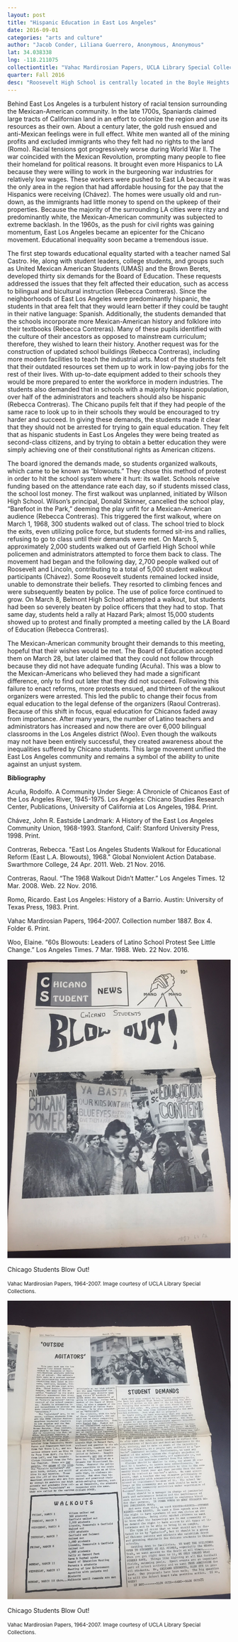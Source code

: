 ```yaml
---
layout: post
title: "Hispanic Education in East Los Angeles"
date: 2016-09-01
categories: "arts and culture"
author: "Jacob Conder, Liliana Guerrero, Anonymous, Anonymous"
lat: 34.038338
lng: -118.211075
collectiontitle: "Vahac Mardirosian Papers, UCLA Library Special Collections"
quarter: Fall 2016
desc: "Roosevelt High School is centrally located in the Boyle Heights district of East LA.  Students at Roosevelt High School participated in multiple walk outs in the late 1960s. They organized rallies and groups in protest and drew up multiple propositions to achieve equal rights for hispanic students. Students aided in the writing of a Chicano school newspaper in an attempt to incorporate bilingual and bicultural education to ELA schools."
---
```

Behind East Los Angeles is a turbulent history of racial tension surrounding the Mexican-American community. In the late 1700s, Spaniards claimed large tracts of Californian land in an effort to colonize the region and use its resources as their own. About a century later, the gold rush ensued and anti-Mexican feelings were in full effect. White men wanted all of the mining profits and excluded immigrants who they felt had no rights to the land (Romo). Racial tensions got progressively worse during World War ll. The war coincided with the Mexican Revolution, prompting many people to flee their homeland for political reasons. It brought even more Hispanics to LA because they were willing to work in the burgeoning war industries for relatively low wages. These workers were pushed to East LA because it was the only area in the region that had affordable housing for the pay that the Hispanics were receiving (Chávez). The homes were usually old and run-down, as the immigrants had little money to spend on the upkeep of their properties. Because the majority of the surrounding LA cities were ritzy and predominantly white, the Mexican-American community was subjected to extreme backlash. In the 1960s, as the push for civil rights was gaining momentum, East Los Angeles became an epicenter for the Chicano movement. Educational inequality soon became a tremendous issue.

The first step towards educational equality started with a teacher named Sal Castro. He, along with student leaders, college students, and groups such as United Mexican American Students (UMAS) and the Brown Berets, developed thirty six demands for the Board of Education.   These requests addressed the issues that they felt affected their education, such as access to bilingual and bicultural instruction (Rebecca Contreras). Since the neighborhoods of East Los Angeles were predominantly hispanic, the students in that area felt that they would learn better if they could be taught in their native language: Spanish.  Additionally, the students demanded that the schools incorporate more Mexican-American history and folklore into their textbooks (Rebecca Contreras).  Many of these pupils identified with the culture of their ancestors as opposed to mainstream curriculum; therefore, they wished to learn their history.  Another request was for the construction of updated school buildings (Rebecca Contreras), including more modern facilities to teach the industrial arts.  Most of the students felt that their outdated resources set them up to work in low-paying jobs for the rest of their lives.  With up-to-date equipment added to their schools they would be more prepared to enter the workforce in modern industries.  The students also demanded that in schools with a majority hispanic population, over half of the administrators and teachers should also be hispanic (Rebecca Contreras).  The Chicano pupils felt that if they had people of the same race to look up to in their schools they would be encouraged to try harder and succeed.  In giving these demands, the students made it clear that they should not be arrested for trying to gain equal education.  They felt that as hispanic students in East Los Angeles they were being treated as second-class citizens, and by trying to obtain a better education they were simply achieving one of their constitutional rights as American citizens.

The board ignored the demands made, so students organized walkouts, which came to be known as “blowouts.” They chose this method of protest in order to hit the school system where it hurt: its wallet. Schools receive funding based on the attendance rate each day, so if students missed class, the school lost money. The first walkout was unplanned, initiated by Wilson High School. Wilson’s principal, Donald Skinner, cancelled the school play, “Barefoot in the Park,” deeming the play unfit for a Mexican-American audience (Rebecca Contreras). This triggered the first walkout, where on March 1, 1968, 300 students walked out of class. The school tried to block the exits, even utilizing police force, but students formed sit-ins and rallies, refusing to go to class until their demands were met. On March 5, approximately 2,000 students walked out of Garfield High School while policemen and administrators attempted to force them back to class. The movement had began and the following day, 2,700 people walked out of Roosevelt and Lincoln, contributing to a total of 5,000 student walkout participants (Chávez). Some Roosevelt students remained locked inside, unable to demonstrate their beliefs. They resorted to climbing fences and were subsequently beaten by police. The use of police force continued to grow. On March 8, Belmont High School attempted a walkout, but students had been so severely beaten by police officers that they had to stop. That same day, students held a rally at Hazard Park; almost 15,000 students showed up to protest and finally prompted a meeting called by the LA Board of Education (Rebecca Contreras).

The Mexican-American community brought their demands to this meeting, hopeful that their wishes would be met. The Board of Education accepted them on March 28, but later claimed that they could not follow through because they did not have adequate funding (Acuña). This was a blow to the Mexican-Americans who believed they had made a significant difference, only to find out later that they did not succeed. Following this failure to enact reforms, more protests ensued, and thirteen of the walkout organizers were arrested. This led the public to change their focus from equal education to the legal defense of the organizers (Raoul Contreras). Because of this shift in focus, equal education for Chicanos faded away from importance. After many years, the number of Latino teachers and administrators has increased and now there are over 6,000 bilingual classrooms in the Los Angeles district (Woo). Even though the walkouts may not have been entirely successful, they created awareness about the inequalities suffered by Chicano students. This large movement unified the East Los Angeles community and remains a symbol of the ability to unite against an unjust system.


**Bibliography**

Acuña, Rodolfo. A Community Under Siege: A Chronicle of Chicanos East of the Los Angeles River, 1945-1975. Los Angeles: Chicano Studies Research Center, Publications, University of California at Los Angeles, 1984. Print.

Chávez, John R. Eastside Landmark: A History of the East Los Angeles Community Union, 1968-1993. Stanford, Calif: Stanford University Press, 1998. Print.

Contreras, Rebecca. &quot;East Los Angeles Students Walkout for Educational Reform (East L.A. Blowouts), 1968.&quot; Global Nonviolent Action Database. Swarthmore College, 24 Apr. 2011. Web. 21 Nov. 2016.

Contreras, Raoul. “The 1968 Walkout Didn’t Matter.” Los Angeles Times. 12 Mar. 2008. Web. 22 	Nov. 2016.

Romo, Ricardo. East Los Angeles: History of a Barrio. Austin: University of Texas Press, 1983. Print.

Vahac Mardirosian Papers, 1964-2007. Collection number 1887. Box 4. Folder 6. Print.

Woo, Elaine. “60s Blowouts: Leaders of Latino School Protest See Little Change.” Los Angeles Times. 7 Mar. 1988. Web. 22 Nov. 2016.


<img src='../images/chicanostudentnews_1.JPG' alttext='A newspaper describing the events of the East LA riots. It includes walk out dates, pictures and descriptions of student protesters, and a list of student demands that wish to be achieved.'>
<figcaption><p>Chicago Students Blow Out!</p><p><small>Vahac Mardirosian Papers, 1964-2007. Image courtesy of UCLA Library Special Collections.</small></p>
<img src='../images/chicanostudentnews_2.JPG' alttext='A newspaper describing the events of the East LA riots. It includes walk out dates, pictures and descriptions of student protesters, and a list of student demands that wish to be achieved.'>
<figcaption><p>Chicago Students Blow Out!</p><p><small>Vahac Mardirosian Papers, 1964-2007. Image courtesy of UCLA Library Special Collections.</small></p>
